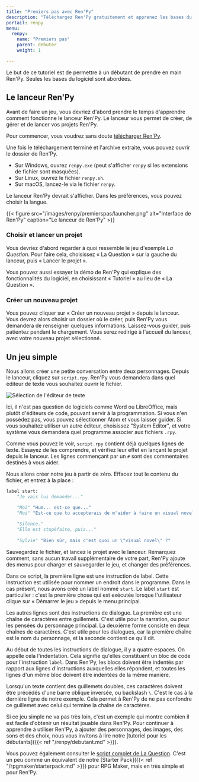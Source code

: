 ```yaml
---
title: "Premiers pas avec Ren'Py"
description: "Téléchargez Ren'Py gratuitement et apprenez les bases du moteur pour créer votre première scène de visual novel."
portail: renpy
menu:
  renpy:
    name: "Premiers pas"
    parent: debuter
    weight: 1

---
```


Le but de ce tutoriel est de permettre à un débutant de prendre en main Ren'Py. Seules les bases du logiciel sont abordées.

## Le lanceur Ren'Py

Avant de faire un jeu, vous devriez d'abord prendre le temps d'apprendre comment fonctionne le lanceur Ren'Py. Le lanceur vous permet de créer, de gérer et de lancer vos projets Ren'Py.

Pour commencer, vous voudrez sans doute [télécharger Ren'Py](https://renpy.org/latest.html).

Une fois le téléchargement terminé et l'archive extraite, vous pouvez ouvrir le dossier de Ren'Py.

- Sur Windows, ouvrez `renpy.exe` (peut s'afficher `renpy` si les extensions de fichier sont masquées).
- Sur Linux, ouvrez le fichier `renpy.sh`.
- Sur macOS, lancez-le via le fichier `renpy`.

Le lanceur Ren'Py devrait s'afficher. Dans les préférences, vous pouvez choisir la langue.

{{< figure src="/images/renpy/premierspas/launcher.png" alt="Interface de Ren'Py" caption="Le lanceur de Ren'Py" >}}

### Choisir et lancer un projet

Vous devriez d'abord regarder à quoi ressemble le jeu d'exemple _La Question_. Pour faire cela, choisissez « La Question » sur la gauche du lanceur, puis « Lancer le projet ».

Vous pouvez aussi essayer la démo de Ren'Py qui explique des fonctionnalités du logiciel, en choisissant « Tutoriel » au lieu de « La Question ».

### Créer un nouveau projet 

Vous pouvez cliquer sur « Créer un nouveau projet » depuis le lanceur. Vous devrez alors choisir un dossier où le créer, puis Ren'Py vous demandera de renseigner quelques informations. Laissez-vous guider, puis patientez pendant le chargement. Vous serez redirigé à l'accueil du lanceur, avec votre nouveau projet sélectionné.

## Un jeu simple

Nous allons créer une petite conversation entre deux personnages. Depuis le lanceur, cliquez sur `script.rpy`. Ren'Py vous demandera dans quel éditeur de texte vous souhaitez ouvrir le fichier.

![Sélection de l'éditeur de texte](/images/renpy/premierspas/selectionediteur.png)

Ici, il n'est pas question de logiciels comme Word ou LibreOffice, mais plutôt d'éditeurs de code, pouvant servir à la programmation. Si vous n'en possédez pas, vous pouvez sélectionner Atom et vous laisser guider. Si vous souhaitez utiliser un autre éditeur, choisissez "System Editor", et votre système vous demandera quel programme associer aux fichiers `.rpy`.

Comme vous pouvez le voir, `script.rpy` contient déjà quelques lignes de texte. Essayez de les comprendre, et vérifiez leur effet en lançant le projet depuis le lanceur. Les lignes commençant par un `#` sont des commentaires destinés à vous aider.

Nous allons créer notre jeu à partir de zéro. Effacez tout le contenu du fichier, et entrez à la place :

```python
label start:
    "Je vais lui demander..."

    "Moi" "Hum... est-ce que..."
    "Moi" "Est-ce que tu accepterais de m'aider à faire un visual novel ?"
    
    "Silence."
    "Elle est stupéfaite, puis..."
    
    "Sylvie" "Bien sûr, mais c'est quoi un \"visual novel\" ?"
```

Sauvegardez le fichier, et lancez le projet avec le lanceur. Remarquez comment, sans aucun travail supplémentaire de votre part, Ren'Py ajoute des menus pour charger et sauvegarder le jeu, et changer des préférences.

Dans ce script, la première ligne est une instruction de label. Cette instruction est utilisée pour nommer un endroit dans le programme. Dans le cas présent, nous avons créé un label nommé `start`. Le label `start` est particulier : c'est la première chose qui est exécutée lorsque l'utilisateur clique sur « Démarrer le jeu » depuis le menu principal.

Les autres lignes sont des instructions de dialogue. La première est une chaîne de caractères entre guillemets. C'est utile pour la narration, ou pour les pensées du personnage principal. La deuxième forme consiste en deux chaînes de caractères. C'est utile pour les dialogues, car la première chaîne est le nom du personnage, et la seconde contient ce qu'il dit.

Au début de toutes les instructions de dialogue, il y a quatre espaces. On appelle cela l'indentation. Cela signifie qu'elles constituent un bloc de code pour l'instruction `label`. Dans Ren'Py, les blocs doivent être indentés par rapport aux lignes d'instructions auxquelles elles répondent, et toutes les lignes d'un même bloc doivent être indentées de la même manière.

Lorsqu'un texte contient des guillemets doubles, ces caractères doivent être précédés d'une barre oblique inversée, ou backslash `\`. C'est le cas à la dernière ligne de notre exemple. Cela permet à Ren'Py de ne pas confondre ce guillemet avec celui qui termine la chaîne de caractères.

Si ce jeu simple ne va pas très loin, c'est un exemple qui montre combien il est facile d'obtenir un résultat jouable dans Ren'Py. Pour continuer à apprendre à utiliser Ren'Py, à ajouter des personnages, des images, des sons et des choix, nous vous invitons à lire notre [tutoriel pour les débutants]({{< ref "/renpy/debutant.md" >}}).

Vous pouvez également consulter le [script complet de La Question](http://www.renpy.org/doc/html/thequestion.html#thequestion). C'est un peu comme un équivalent de notre [Starter Pack]({{< ref "/rpgmaker/starterpack.md" >}}) pour RPG Maker, mais en très simple et pour Ren'Py.